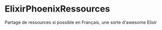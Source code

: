 # ElixirPhoenixRessources
Partage de ressources si possible en Français, une sorte d'awesome Elixir
